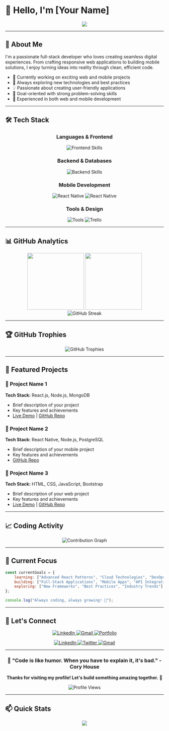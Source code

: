 # 👋 Hello, I'm [Your Name]

<div align="center">
  <img src="https://readme-typing-svg.herokuapp.com/?lines=Full+Stack+Developer;React+%26+Node.js+Enthusiast;Mobile+App+Developer;Always+Learning+New+Technologies&font=Fira%20Code&center=true&width=440&height=45&color=58a6ff&vCenter=true&size=22">
</div>

---

## 🚀 About Me

I'm a passionate full-stack developer who loves creating seamless digital experiences. From crafting responsive web applications to building mobile solutions, I enjoy turning ideas into reality through clean, efficient code.

- 🔭 Currently working on exciting web and mobile projects
- 🌱 Always exploring new technologies and best practices
- 💡 Passionate about creating user-friendly applications
- 🎯 Goal-oriented with strong problem-solving skills
- 📱 Experienced in both web and mobile development

---

## 🛠️ Tech Stack

<div align="center">
  
### Languages & Frontend
<p>
  <img src="https://skillicons.dev/icons?i=html,css,js,react,bootstrap" alt="Frontend Skills"/>
</p>

### Backend & Databases  
<p>
  <img src="https://skillicons.dev/icons?i=nodejs,mongodb,postgres" alt="Backend Skills"/>
</p>

### Mobile Development
<p>
  <img src="https://skillicons.dev/icons?i=react" alt="React Native"/>
  <img src="https://img.shields.io/badge/React_Native-20232A?style=for-the-badge&logo=react&logoColor=61DAFB" alt="React Native"/>
</p>

### Tools & Design
<p>
  <img src="https://skillicons.dev/icons?i=github,figma,vscode" alt="Tools"/>
  <img src="https://img.shields.io/badge/Trello-0052CC?style=for-the-badge&logo=trello&logoColor=white" alt="Trello"/>
</p>

</div>

---

## 📊 GitHub Analytics

<div align="center">
  <img height="180em" src="https://github-readme-stats.vercel.app/api?username=YOUR_USERNAME&show_icons=true&theme=tokyonight&include_all_commits=true&count_private=true"/>
  <img height="180em" src="https://github-readme-stats.vercel.app/api/top-langs/?username=YOUR_USERNAME&layout=compact&langs_count=8&theme=tokyonight"/>
</div>

<div align="center">
  <img src="https://github-readme-streak-stats.herokuapp.com/?user=YOUR_USERNAME&theme=tokyonight" alt="GitHub Streak"/>
</div>

---

## 🏆 GitHub Trophies
<div align="center">
  <img src="https://github-profile-trophy.vercel.app/?username=YOUR_USERNAME&theme=tokyonight&no-frame=false&no-bg=false&margin-w=4" alt="GitHub Trophies"/>
</div>

---

## 💼 Featured Projects

### 🌟 Project Name 1
**Tech Stack:** React.js, Node.js, MongoDB
- Brief description of your project
- Key features and achievements
- [Live Demo](link) | [GitHub Repo](link)

### 🌟 Project Name 2
**Tech Stack:** React Native, Node.js, PostgreSQL
- Brief description of your mobile project
- Key features and achievements
- [GitHub Repo](link)

### 🌟 Project Name 3
**Tech Stack:** HTML, CSS, JavaScript, Bootstrap
- Brief description of your web project
- Key features and achievements
- [Live Demo](link) | [GitHub Repo](link)

---

## 📈 Coding Activity

<div align="center">
  <img src="https://github-readme-activity-graph.vercel.app/graph?username=YOUR_USERNAME&theme=tokyo-night&bg_color=1a1b27&color=58a6ff&line=58a6ff&point=ffffff&area=true&hide_border=true" alt="Contribution Graph"/>
</div>

---

## 🎯 Current Focus

```javascript
const currentGoals = {
    learning: ["Advanced React Patterns", "Cloud Technologies", "DevOps"],
    building: ["Full-Stack Applications", "Mobile Apps", "API Integrations"],
    exploring: ["New Frameworks", "Best Practices", "Industry Trends"]
};

console.log("Always coding, always growing! 🚀");
```

---

## 🤝 Let's Connect

<div align="center">
  
<p>
  <a href="YOUR_LINKEDIN_URL">
    <img src="https://skillicons.dev/icons?i=linkedin" alt="LinkedIn"/>
  </a>
  <a href="mailto:your.email@example.com">
    <img src="https://img.shields.io/badge/Gmail-D14836?style=for-the-badge&logo=gmail&logoColor=white" alt="Gmail"/>
  </a>
  <a href="YOUR_PORTFOLIO_URL">
    <img src="https://img.shields.io/badge/Portfolio-000000?style=for-the-badge&logo=vercel&logoColor=white" alt="Portfolio"/>
  </a>
</p>

<!-- Alternative larger social icons -->
<p>
  <a href="YOUR_LINKEDIN_URL">
    <img src="https://img.shields.io/badge/LinkedIn-0077B5?style=for-the-badge&logo=linkedin&logoColor=white" alt="LinkedIn"/>
  </a>
  <a href="https://twitter.com/YOUR_TWITTER" target="_blank">
    <img src="https://img.shields.io/badge/Twitter-1DA1F2?style=for-the-badge&logo=twitter&logoColor=white" alt="Twitter"/>
  </a>
  <a href="mailto:your.email@example.com">
    <img src="https://img.shields.io/badge/Gmail-D14836?style=for-the-badge&logo=gmail&logoColor=white" alt="Gmail"/>
  </a>
</p>

</div>

---

<div align="center">
  
### 💬 "Code is like humor. When you have to explain it, it's bad." - Cory House

**Thanks for visiting my profile! Let's build something amazing together.** 🚀

<img src="https://komarev.com/ghpvc/?username=YOUR_USERNAME&label=Profile%20views&color=0e75b6&style=flat" alt="Profile Views" />

</div>

---

## 📫 Quick Stats

<div align="center">

![](https://hit.yhype.me/github/profile?user_id=YOUR_USER_ID)

</div>
